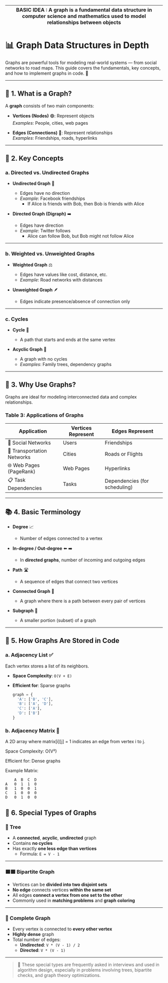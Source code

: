 | BASIC IDEA :  A graph is a fundamental data structure in computer science and mathematics used to model relationships between objects|
|--------------------------------------------------------------------------------------------------------------------------------------|

# 📊 Graph Data Structures in Depth

Graphs are powerful tools for modeling real-world systems — from social networks to road maps. This guide covers the fundamentals, key concepts, and how to implement graphs in code. 🚀

---

## 🔹 1. What is a Graph?

A **graph** consists of two main components:

- **Vertices (Nodes)** 🟢: Represent objects  
  _Examples_: People, cities, web pages

- **Edges (Connections)** 🔗: Represent relationships  
  _Examples_: Friendships, roads, hyperlinks

---

## 🔸 2. Key Concepts

### a. Directed vs. Undirected Graphs

- **Undirected Graph** 🔄  
  - Edges have no direction  
  - _Example_: Facebook friendships  
    - If Alice is friends with Bob, then Bob is friends with Alice

- **Directed Graph (Digraph)** ➡️  
  - Edges have direction  
  - _Example_: Twitter follows  
    - Alice can follow Bob, but Bob might not follow Alice

---

### b. Weighted vs. Unweighted Graphs

- **Weighted Graph** ⚖️  
  - Edges have values like cost, distance, etc.  
  - _Example_: Road networks with distances

- **Unweighted Graph** 🪶  
  - Edges indicate presence/absence of connection only

---

### c. Cycles

- **Cycle** 🔁  
  - A path that starts and ends at the same vertex

- **Acyclic Graph** 🚫  
  - A graph with no cycles  
  - _Examples_: Family trees, dependency graphs

---

## 📌 3. Why Use Graphs?

Graphs are ideal for modeling interconnected data and complex relationships.

### Table 3: Applications of Graphs

| **Application**             | **Vertices Represent** | **Edges Represent**                     |
|-----------------------------|------------------------|------------------------------------------|
| 🧑 Social Networks           | Users                  | Friendships                              |
| 🛫 Transportation Networks   | Cities                 | Roads or Flights                         |
| 🌐 Web Pages (PageRank)      | Web Pages              | Hyperlinks                               |
| 📋 Task Dependencies         | Tasks                  | Dependencies (for scheduling)            |

---

## 📚 4. Basic Terminology

- **Degree** 📈  
  - Number of edges connected to a vertex

- **In-degree / Out-degree** ⬅️ ➡️  
  - In **directed graphs**, number of incoming and outgoing edges

- **Path** 🛣️  
  - A sequence of edges that connect two vertices

- **Connected Graph** 🔗  
  - A graph where there is a path between every pair of vertices

- **Subgraph** 🧩  
  - A smaller portion (subset) of a graph

---

## 💾 5. How Graphs Are Stored in Code

### a. Adjacency List ✅

Each vertex stores a list of its neighbors.

- **Space Complexity**: `O(V + E)`  
- **Efficient for**: Sparse graphs

  ```python
  graph = {
    'A': ['B', 'C'],
    'B': ['A', 'D'],
    'C': ['A'],
    'D': ['B']
  } 

### b. Adjacency Matrix 🧮

A 2D array where matrix[i][j] = 1 indicates an edge from vertex i to j.

Space Complexity: O(V²)

Efficient for: Dense graphs

Example Matrix:

        A  B  C  D
    A   0  1  1  0
    B   1  0  0  1
    C   1  0  0  0
    D   0  1  0  0

## 🌟 6. Special Types of Graphs

### 🌳 Tree

- A **connected**, **acyclic**, **undirected** graph  
- Contains **no cycles**
- Has exactly **one less edge than vertices**  
  - Formula: `E = V - 1`

---

### 🟦🟥 Bipartite Graph

- Vertices can be **divided into two disjoint sets**
- **No edge** connects vertices **within the same set**
- All edges **connect a vertex from one set to the other**
- Commonly used in **matching problems** and **graph coloring**

---

### 🔄 Complete Graph

- Every vertex is connected to **every other vertex**
- **Highly dense** graph
- Total number of edges:  
  - **Undirected**: `V * (V - 1) / 2`  
  - **Directed**: `V * (V - 1)`

---

> 🧠 These special types are frequently asked in interviews and used in algorithm design, especially in problems involving trees, bipartite checks, and graph theory optimizations.

